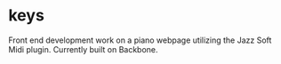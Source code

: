 # keys

Front end development work on a piano webpage utilizing the Jazz Soft Midi plugin. Currently built on Backbone.

